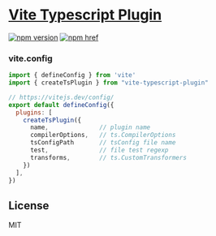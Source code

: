 # [Vite Typescript Plugin](https://www.npmjs.com/package/vite-typescript-plugin)

[![npm version][npm-version-src]][npm-version-href]
[![npm href][standard-js-src]][standard-js-href]

### vite.config
```js
import { defineConfig } from 'vite'
import { createTsPlugin } from "vite-typescript-plugin"

// https://vitejs.dev/config/
export default defineConfig({
  plugins: [
    createTsPlugin({
      name,              // plugin name 
      compilerOptions,   // ts.CompilerOptions 
      tsConfigPath       // tsConfig file name
      test,              // file test regexp 
      transforms,        // ts.CustomTransformers
    })
  ],
}) 
```



## License

MIT

<!-- Refs -->
[standard-js-src]: https://img.shields.io/badge/license-MIT-brightgreen?&style=flat-square
[standard-js-href]: https://github.com/Generalsimus/KIX/blob/master/LICENSE

[npm-version-src]: https://img.shields.io/npm/v/vite-typescript-plugin?&style=flat-square
[npm-version-href]: https://www.npmjs.com/package/vite-typescript-plugin



 
